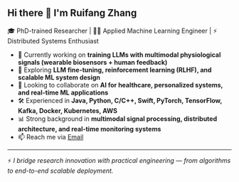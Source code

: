 ## Hi there 👋 I'm Ruifang Zhang  

🎓 PhD-trained Researcher | 👩‍💻 Applied Machine Learning Engineer | ⚡ Distributed Systems Enthusiast  

- 🔭 Currently working on **training LLMs with multimodal physiological signals (wearable biosensors + human feedback)**  
- 🌱 Exploring **LLM fine-tuning, reinforcement learning (RLHF), and scalable ML system design**  
- 👯 Looking to collaborate on **AI for healthcare, personalized systems, and real-time ML applications**  
- 🛠️ Experienced in **Java, Python, C/C++, Swift, PyTorch, TensorFlow, Kafka, Docker, Kubernetes, AWS**  
- 📊 Strong background in **multimodal signal processing, distributed architecture, and real-time monitoring systems**  
- 📫 Reach me via [Email](ruifangzhang42@gmail.com)  

---

⚡ *I bridge research innovation with practical engineering — from algorithms to end-to-end scalable deployment.*  

